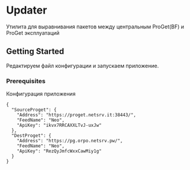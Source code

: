 # Updater

Утилита для выравнивания пакетов между центральным ProGet(BF) и ProGet эксплуатаций

## Getting Started

Редактируем файл конфигурации и запускаем приложение. 

### Prerequisites

Конфигурация приложения

```
{
  "SourceProget": {
    "Address": "https://proget.netsrv.it:38443/",
    "FeedName": "Neo",
    "ApiKey": "ikvx7RRCAXXLTvJ-uxJw"
  },
  "DestProget": {
    "Address": "https://pg.orpo.netsrv.pw/",
    "FeedName": "Neo",
    "ApiKey": "RezQyJmfcWxxCawMiy1g"
  }
}

```